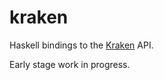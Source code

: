 # kraken

Haskell bindings to the [Kraken](https://www.kraken.com/en-us/help/api) API. 

Early stage work in progress.
